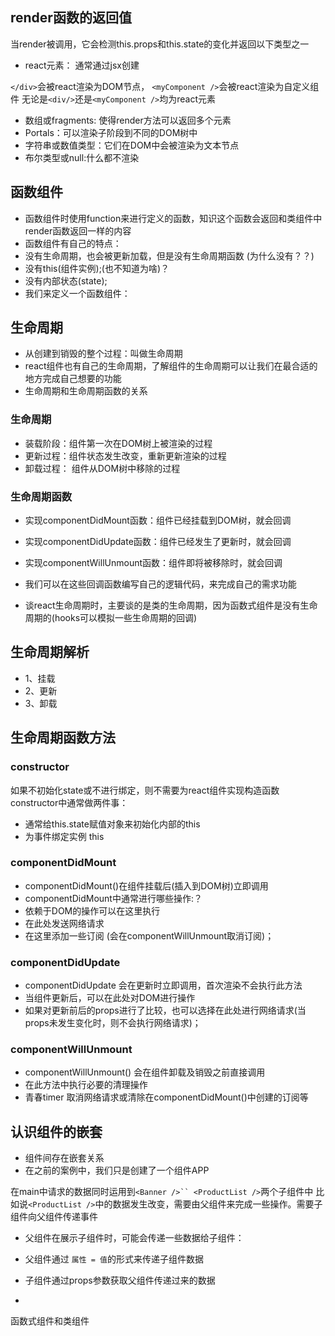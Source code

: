 ## render函数的返回值
 当render被调用，它会检测this.props和this.state的变化并返回以下类型之一
 -  react元素：
  通常通过jsx创建
  
  `</div>`会被react渲染为DOM节点，
  `<myComponent />`会被react渲染为自定义组件
 无论是`<div/>`还是`<myComponent />`均为react元素
 
 - 数组或fragments: 使得render方法可以返回多个元素
 - Portals：可以渲染子阶段到不同的DOM树中
 - 字符串或数值类型：它们在DOM中会被渲染为文本节点
 - 布尔类型或null:什么都不渲染


## 函数组件
- 函数组件时使用function来进行定义的函数，知识这个函数会返回和类组件中render函数返回一样的内容
- 函数组件有自己的特点：
 - 没有生命周期，也会被更新加载，但是没有生命周期函数 (为什么没有？？)
 - 没有this(组件实例);(也不知道为啥)？
 - 没有内部状态(state);
 - 我们来定义一个函数组件：


## 生命周期
- 从创建到销毁的整个过程：叫做生命周期
- react组件也有自己的生命周期，了解组件的生命周期可以让我们在最合适的地方完成自己想要的功能
- 生命周期和生命周期函数的关系
### 生命周期
 - 装载阶段：组件第一次在DOM树上被渲染的过程
 - 更新过程：组件状态发生改变，重新更新渲染的过程
 - 卸载过程： 组件从DOM树中移除的过程

### 生命周期函数
 - 实现componentDidMount函数：组件已经挂载到DOM树，就会回调
 - 实现componentDidUpdate函数：组件已经发生了更新时，就会回调
 - 实现componentWillUnmount函数：组件即将被移除时，就会回调
 - 我们可以在这些回调函数编写自己的逻辑代码，来完成自己的需求功能
 

- 谈react生命周期时，主要谈的是类的生命周期，因为函数式组件是没有生命周期的(hooks可以模拟一些生命周期的回调)

## 生命周期解析
- 1、挂载
- 2、更新
- 3、卸载

## 生命周期函数方法
### constructor
如果不初始化state或不进行绑定，则不需要为react组件实现构造函数
constructor中通常做两件事：
- 通常给this.state赋值对象来初始化内部的this
- 为事件绑定实例 this
### componentDidMount
- componentDidMount()在组件挂载后(插入到DOM树)立即调用
- componentDidMount中通常进行哪些操作:？
 - 依赖于DOM的操作可以在这里执行
 - 在此处发送网络请求
 - 在这里添加一些订阅 (会在componentWillUnmount取消订阅)；
### componentDidUpdate
- componentDidUpdate 会在更新时立即调用，首次渲染不会执行此方法
 - 当组件更新后，可以在此处对DOM进行操作
 - 如果对更新前后的props进行了比较，也可以选择在此处进行网络请求(当props未发生变化时，则不会执行网络请求)；
### componentWillUnmount
- componentWillUnmount() 会在组件卸载及销毁之前直接调用
 - 在此方法中执行必要的清理操作
 - 青春timer 取消网络请求或清除在componentDidMount()中创建的订阅等

## 认识组件的嵌套
- 组件间存在嵌套关系
 - 在之前的案例中，我们只是创建了一个组件APP
 

在main中请求的数据同时运用到`<Banner />`` <ProductList />`两个子组件中
比如说`<ProductList />`中的数据发生改变，需要由父组件来完成一些操作。需要子组件向父组件传递事件

- 父组件在展示子组件时，可能会传递一些数据给子组件：
 - 父组件通过 `属性 = 值`的形式来传递子组件数据
 - 子组件通过props参数获取父组件传递过来的数据

- 

函数式组件和类组件

